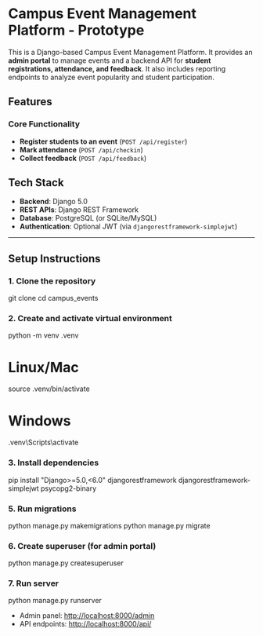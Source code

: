 # Campus Event Management Platform - Prototype

This is a Django-based Campus Event Management Platform.
It provides an **admin portal** to manage events and a backend API for **student registrations, attendance, and feedback**. It also includes reporting endpoints to analyze event popularity and student participation.

## Features

### Core Functionality

* **Register students to an event** (`POST /api/register`)
* **Mark attendance** (`POST /api/checkin`)
* **Collect feedback** (`POST /api/feedback`)


## Tech Stack

* **Backend**: Django 5.0
* **REST APIs**: Django REST Framework
* **Database**: PostgreSQL (or SQLite/MySQL)
* **Authentication**: Optional JWT (via `djangorestframework-simplejwt`)

---

## Setup Instructions

### 1. Clone the repository


git clone <repository-url>
cd campus_events


### 2. Create and activate virtual environment

python -m venv .venv
# Linux/Mac
source .venv/bin/activate
# Windows
.venv\Scripts\activate

### 3. Install dependencies

pip install "Django>=5.0,<6.0" djangorestframework djangorestframework-simplejwt psycopg2-binary


### 5. Run migrations

python manage.py makemigrations
python manage.py migrate

### 6. Create superuser (for admin portal)

python manage.py createsuperuser

### 7. Run server

python manage.py runserver

* Admin panel: [http://localhost:8000/admin](http://localhost:8000/admin)
* API endpoints: [http://localhost:8000/api/](http://localhost:8000/api/)
